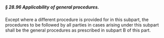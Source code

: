 ##### § 28.96 Applicability of general procedures. #####

Except where a different procedure is provided for in this subpart, the procedures to be followed by all parties in cases arising under this subpart shall be the general procedures as prescribed in subpart B of this part.